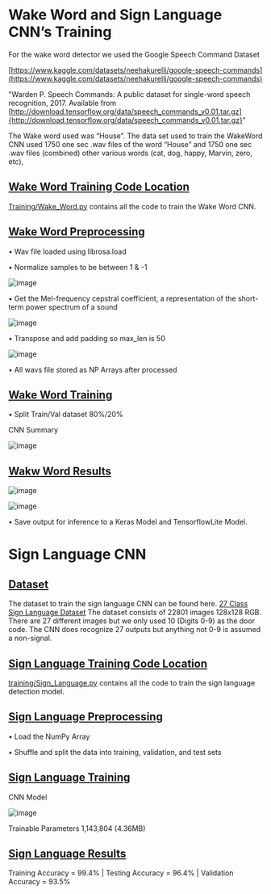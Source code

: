 <h1>Wake Word and Sign Language CNN’s Training</h1>

For the wake word detector we used the Google Speech Command Dataset

[https://www.kaggle.com/datasets/neehakurelli/google-speech-commands](https://www.kaggle.com/datasets/neehakurelli/google-speech-commands)

 "Warden P. Speech Commands: A public dataset for single-word
speech recognition, 2017. Available from
[http://download.tensorflow.org/data/speech_commands_v0.01.tar.gz]{http://download.tensorflow.org/data/speech_commands_v0.01.tar.gz}"

The Wake word used was “House”. The data set used to train the WakeWord CNN used 1750 one sec .wav files of the word “House” and 1750 one sec .wav files (combined) other various words (cat, dog, happy, Marvin, zero, etc),


<h2><ins>Wake Word Training Code Location</ins></h2>

[Training/Wake_Word.py](https://github.com/TC4451/Wake_word_sign_digits/blob/main/training/Wake_Word.py) contains all the code to train the Wake Word CNN.


<h2><ins>Wake Word Preprocessing</ins></h2>

•	Wav file loaded using librosa.load

•	Normalize samples to be between 1 & -1

![image](https://github.com/user-attachments/assets/49c34b67-2361-4327-87dc-6bd428a3d67e)

•	Get the Mel-frequency cepstral coefficient, a representation of the short-term power spectrum of a sound 

![image](https://github.com/user-attachments/assets/240a7c63-a344-423d-a2ef-9e215efea301)

•	Transpose and add padding so max_len is 50

![image](https://github.com/user-attachments/assets/265a63f7-8d36-4d55-b516-e7c46e8fbe00)

•	All wavs file stored as NP Arrays after processed

<h2><ins>Wake Word Training</ins></h2>

•	Split Train/Val dataset 80%/20%

CNN Summary 

![image](https://github.com/user-attachments/assets/1a375578-f641-46ad-a32d-725e0037d089)

<h2><ins>Wakw Word Results</ins></h2>

![image](https://github.com/user-attachments/assets/eb86e3fa-71d0-4d69-bafb-38252161a7fc)

![image](https://github.com/user-attachments/assets/cd38cc12-4348-4fe8-8966-2c1fb000c96d)

•	Save output for inference to a Keras Model and TensorflowLite Model.

<h1>Sign Language CNN</h1>

<h2><ins>Dataset</ins></h2>

The dataset to train the sign language CNN can be found here.
[27 Class Sign Language Dataset](https://www.kaggle.com/datasets/ardamavi/27-class-sign-language-dataset/discussion?sort=undefined)
The dataset consists of 22801 images 128x128 RGB.
There are 27 different images but we only used 10 (Digits 0-9) as the door code.
The CNN does recognize 27 outputs but anything not 0-9 is assumed a non-signal.

<h2><ins>Sign Language Training Code Location</ins></h2>

[training/Sign_Language.py](https://github.com/TC4451/Wake_word_sign_digits/blob/main/training/Sign_Language.py) contains all the code to train the sign language detection model.

<h2><ins>Sign Language Preprocessing</ins></h2>

•	Load the NumPy Array

•	Shuffle and split the data into training, validation, and test sets

<h2><ins>Sign Language Training</ins></h2>

CNN Model

![image](https://github.com/user-attachments/assets/2a4549ba-ce70-447a-824f-8fd0d666bb88)

Trainable Parameters 1,143,804 (4.36MB)

<h2><ins>Sign Language Results</ins></h2>

Training Accuracy = 99.4% | Testing Accuracy = 96.4% | Validation Accuracy = 93.5%





